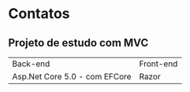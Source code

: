 <h1>Contatos</h1>
<h2>Projeto de estudo com MVC </h2>
<table>
  <tr>
    <td>Back-end</td>
    <td>Front-end</td>
  </tr>
  <tr>
    <td>Asp.Net Core 5.0 - com EFCore</td>
    <td>Razor</td>
  </tr>
</table>



